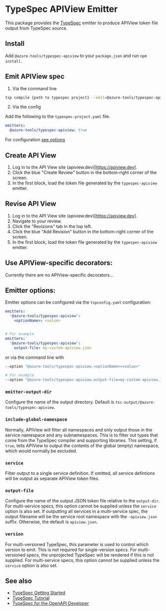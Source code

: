 # TypeSpec APIView Emitter

This package provides the [TypeSpec](https://github.com/microsoft/typespec) emitter to produce APIView token file output from TypeSpec source.

## Install

Add `@azure-tools/typespec-apiview` to your `package.json` and run `npm install`.

## Emit APIView spec

1. Via the command line

```bash
tsp compile {path to typespec project} --emit=@azure-tools/typespec-apiview
```

2. Via the config

Add the following to the `typespec-project.yaml` file.

```yaml
emitters:
  @azure-tools/typespec-apiview: true
```

For configuration [see options](#emitter-options)

## Create API View

1. Log in to the API View site (apiview.dev)[https://apiview.dev].
2. Click the blue "Create Review" button in the bottom-right corner of the screen.
3. In the first block, load the token file generated by the `typespec-apiview` emitter.

## Revise API View

1. Log in to the API View site (apiview.dev)[https://apiview.dev].
2. Navigate to your review.
3. Click the "Revisions" tab in the top left.
4. Click the blue "Add Revision" button in the bottom-right corner of the screen.
5. In the first block, load the token file generated by the `typespec-apiview` emitter.

## Use APIView-specific decorators:

Currently there are no APIView-specific decorators...

## Emitter options:

Emitter options can be configured via the `tspconfig.yaml` configuration:

```yaml
emitters:
  '@azure-tools/typespec-apiview':
    <optionName>: <value>


# For example
emitters:
  '@azure-tools/typespec-apiview':
    output-file: my-custom-apiview.json
```

or via the command line with

```bash
--option "@azure-tools/typespec-apiview.<optionName>=<value>"

# For example
--option "@azure-tools/typespec-apiview.output-file=my-custom-apiview.json"
```

### `emitter-output-dir`

Configure the name of the output directory. Default is `tsc-output/@azure-tools/typespec-apiview`.

### `include-global-namespace`

Normally, APIView will filter all namespaces and only output those in the service namespace and any
subnamespaces. This is to filter out types that come from the TypeSpec compiler and supporting libraries.
This setting, if `true`, tells APIView to output the contents of the global (empty) namespace, which
would normally be excluded.

### `service`

Filter output to a single service definition. If omitted, all service defintions will be
output as separate APIView token files.

### `output-file`

Configure the name of the output JSON token file relative to the `output-dir`. For multi-service
specs, this option cannot be supplied unless the `service` option is also set. If outputting
all services in a multi-service spec, the output filename will be the service root namespace with the
`-apiview.json` suffix. Otherwise, the default is `apiview.json`.

### `version`

For multi-versioned TypeSpec, this parameter is used to control which version to emit. This
is not required for single-version specs. For multi-versioned specs, the unprojected TypeSpec will
be rendered if this is not supplied. For multi-service specs, this option cannot be supplied
unless the `service` option is also set.

## See also

- [TypeSpec Getting Started](https://github.com/microsoft/typespec#getting-started)
- [TypeSpec Tutorial](https://github.com/microsoft/typespec/blob/main/docs/tutorial.md)
- [TypeSpec for the OpenAPI Developer](https://github.com/microsoft/typespec/blob/main/docs/typespec-for-openapi-dev.md)
